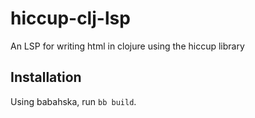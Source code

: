 # hiccup-clj-lsp

An LSP for writing html in clojure using the hiccup library 

## Installation

Using babahska, run `bb build`.
